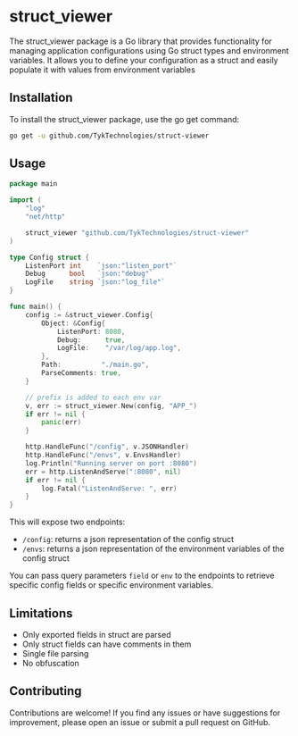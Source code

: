 # struct_viewer

The struct_viewer package is a Go library that provides functionality for managing application configurations using Go struct types and environment variables. It allows you to define your configuration as a struct and easily populate it with values from environment variables

## Installation

To install the struct_viewer package, use the go get command:

```bash
go get -u github.com/TykTechnologies/struct-viewer
```

## Usage

```go
package main

import (
	"log"
	"net/http"

	struct_viewer "github.com/TykTechnologies/struct-viewer"
)

type Config struct {
	ListenPort int    `json:"listen_port"`
	Debug      bool   `json:"debug"`
	LogFile    string `json:"log_file"`
}

func main() {
	config := &struct_viewer.Config{
		Object: &Config{
			ListenPort: 8080,
			Debug:      true,
			LogFile:    "/var/log/app.log",
		},
		Path:          "./main.go",
		ParseComments: true,
	}

	// prefix is added to each env var
	v, err := struct_viewer.New(config, "APP_")
	if err != nil {
		panic(err)
	}

	http.HandleFunc("/config", v.JSONHandler)
	http.HandleFunc("/envs", v.EnvsHandler)
	log.Println("Running server on port :8080")
	err = http.ListenAndServe(":8080", nil)
	if err != nil {
		log.Fatal("ListenAndServe: ", err)
	}
}
```

This will expose two endpoints:

- `/config`: returns a json representation of the config struct
- `/envs`: returns a json representation of the environment variables of the config struct

You can pass query parameters `field` or `env` to the endpoints to retrieve specific config fields or specific environment variables.

## Limitations

- Only exported fields in struct are parsed
- Only struct fields can have comments in them
- Single file parsing
- No obfuscation

## Contributing

Contributions are welcome! If you find any issues or have suggestions for improvement, please open an issue or submit a pull request on GitHub.
